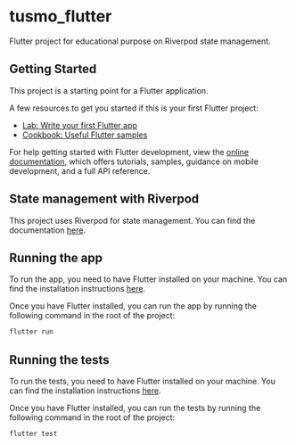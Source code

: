 # tusmo_flutter

Flutter project for educational purpose on Riverpod state management.

## Getting Started

This project is a starting point for a Flutter application.

A few resources to get you started if this is your first Flutter project:

- [Lab: Write your first Flutter app](https://docs.flutter.dev/get-started/codelab)
- [Cookbook: Useful Flutter samples](https://docs.flutter.dev/cookbook)

For help getting started with Flutter development, view the
[online documentation](https://docs.flutter.dev/), which offers tutorials,
samples, guidance on mobile development, and a full API reference.

## State management with Riverpod

This project uses Riverpod for state management. You can find the documentation [here](https://riverpod.dev/).

## Running the app

To run the app, you need to have Flutter installed on your machine. You can find the installation instructions [here](https://flutter.dev/docs/get-started/install).

Once you have Flutter installed, you can run the app by running the following command in the root of the project:

```bash
flutter run
```

## Running the tests

To run the tests, you need to have Flutter installed on your machine. You can find the installation instructions [here](https://flutter.dev/docs/get-started/install).

Once you have Flutter installed, you can run the tests by running the following command in the root of the project:

```bash
flutter test
```